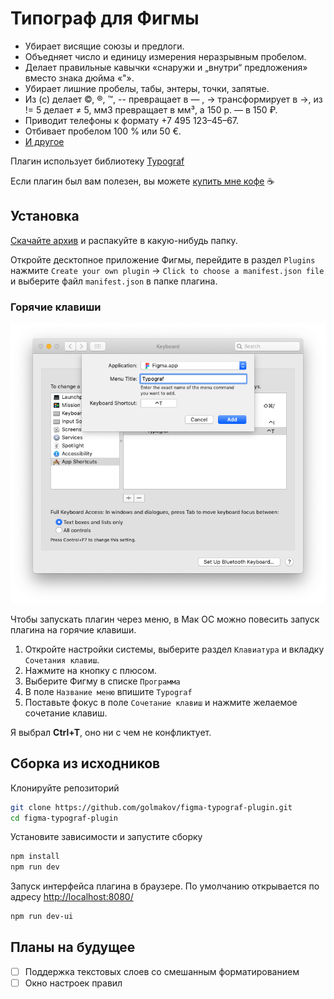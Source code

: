 # Типограф для Фигмы

* Убирает висящие союзы и предлоги.
* Объедняет число и единицу измерения неразрывным пробелом.
* Делает правильные кавычки «снаружи и „внутри“ предложения» вместо знака дюйма «"».
* Убирает лишние пробелы, табы, энтеры, точки, запятые.
* Из (с) делает ©, ®, ™, -- превращает в — , -> трансформирует в →, из != 5 делает ≠ 5, мм3 превращает в мм³, а 150 р. — в 150 ₽.
* Приводит телефоны к формату +7 495 123–45–67.
* Отбивает пробелом 100 % или 50 €.
* [И другое](https://github.com/typograf/typograf/blob/dev/docs/RULES.ru.md)

Плагин использует библиотеку [Typograf](https://github.com/typograf/typograf)

Если плагин был вам полезен, вы можете [купить мне кофе](https://rocketbank.ru/aleksandr.golmakov) ☕️

## Установка

[Скачайте архив](https://github.com/golmakov/figma-typograf-plugin/releases/download/v1.0.0/figma-typograf-plugin.zip) и распакуйте в какую-нибудь папку.

Откройте десктопное приложение Фигмы, перейдите в раздел `Plugins` нажмите `Create your own plugin` -> `Click to choose a manifest.json file` и выберите файл `manifest.json` в папке плагина.

### Горячие клавиши

![Горячие клавиши](./img/03-shortcut.png)

Чтобы запускать плагин через меню, в Мак ОС можно повесить запуск плагина на горячие клавиши.

1. Откройте настройки системы, выберите раздел `Клавиатура` и вкладку `Сочетания клавиш`.
2. Нажмите на кнопку с плюсом. 
3. Выберите Фигму в списке `Программа`
4. В поле `Название меню` впишите `Typograf`
5. Поставьте фокус в поле `Сочетание клавиш` и нажмите желаемое сочетание клавиш.

Я выбрал **Ctrl+T**, оно ни с чем не конфликтует.

## Сборка из исходников

Клонируйте репозиторий

```bash
git clone https://github.com/golmakov/figma-typograf-plugin.git
cd figma-typograf-plugin
```

Установите зависимости и запустите сборку

```bash
npm install
npm run dev
```

Запуск интерфейса плагина в браузере. По умолчанию открывается по адресу [http://localhost:8080/](http://localhost:8080/)

```bash
npm run dev-ui
```

## Планы на будущее

- [ ] Поддержка текстовых слоев со смешанным форматированием
- [ ] Окно настроек правил